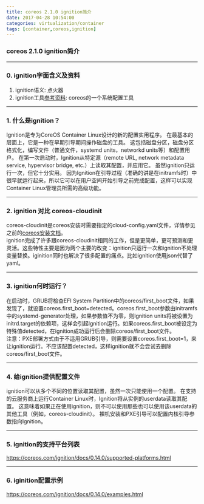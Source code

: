 ```yaml
---
title: coreos 2.1.0 ignition简介
date: 2017-04-28 10:54:00
categories: virtualization/container
tags: [container,coreos,ignition]
---
```

### coreos 2.1.0 ignition简介

---

### 0. ignition字面含义及资料
1. ignition语义: 点火器
2. ignition工具[参考资料](https://coreos.com/ignition/docs/latest/): coreos的一个系统配置工具

---

### 1. 什么是ignition？
Ignition是专为CoreOS Container Linux设计的新的配置实用程序。 在最基本的层面上，它是一种在早期引导期间操作磁盘的工具。 这包括磁盘分区，磁盘分区格式化，编写文件（普通文件，systemd units，networkd units等）和配置用户。 在第一次启动时，Ignition从特定源（remote URL, network metadata service, hypervisor bridge, etc.）上读取其配置，并应用它。 虽然ignition只运行一次，但它十分实用。 因为Ignition在引导过程（准确的讲是在initramfs时）中很早就运行起来，所以它可以在用户空间开始引导之前完成配置，这样可以实现Container Linux管理员所需的高级功能。

---

### 2. ignition 对比 coreos-cloudinit
coreos-cloudinit是coreos安装时需要指定的cloud-config.yaml文件，详情参见之前的[coreos安装文档](http://linux.xiao5tech.com/virtualization/container/coreos_1.1.0_install.html)。  
ignition完成了许多跟coreos-cloudinit相同的工作，但是更简单，更可预测和更灵活。这些特性主要是因为两个主要的改变：ignition只运行一次和ignition不处理变量替换。iginition同时也解决了很多配置的痛点。比如ignition使用json代替了yaml。

---

### 3. ignition何时运行？
在启动时，GRUB将检查EFI System Partition中的coreos/first_boot文件，如果发现了，就设置coreos.first_boot=detected。coreos.first_boot参数由initramfs中的systemd-generator处理，如果参数值不为零，则Ignition units将被设置为initrd.target的依赖项，这样会引起Ignition运行。如果coreos.first_boot被设定为特殊值detected，在ignition成功运行后会删除coreos/first_boot文件。  
注意：PXE部署方式由于不适用GRUB引导，则需要设置coreos.first_boot=1，来让ignition运行。不应该配置detected，这样ignition就不会尝试去删除coreos/first_boot文件。

---

### 4. 给ignition提供配置文件
ignition可以从多个不同的位置读取其配置，虽然一次只能使用一个配置。 在支持的云服务商上运行Container Linux时，Ignition将从实例的userdata读取其配置。 这意味着如果正在使用ignition，则不可以使用那些也可以使用该userdata的其他工具（例如，coreos-cloudinit）。 裸机安装和PXE引导可以配置内核引导参数指向Ignition。

---

### 5. ignition的支持平台列表
https://coreos.com/ignition/docs/0.14.0/supported-platforms.html

---

### 6. iginition配置示例
https://coreos.com/ignition/docs/0.14.0/examples.html
